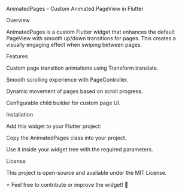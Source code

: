 AnimatedPages - Custom Animated PageView in Flutter

Overview

AnimatedPages is a custom Flutter widget that enhances the default PageView with smooth up/down transitions for pages. This creates a visually engaging effect when swiping between pages.

Features

Custom page transition animations using Transform.translate.

Smooth scrolling experience with PageController.

Dynamic movement of pages based on scroll progress.

Configurable child builder for custom page UI.

Installation

Add this widget to your Flutter project:

Copy the AnimatedPages class into your project.

Use it inside your widget tree with the required parameters.

License

This project is open-source and available under the MIT License.

⭐ Feel free to contribute or improve the widget! 🚀

